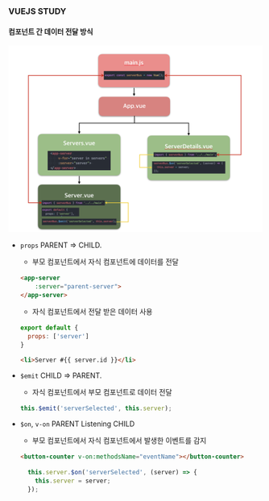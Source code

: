 ### VUEJS STUDY

#### 컴포넌트 간 데이터 전달 방식

![Components data flow](vue-cli/src/assets/componentsdata.png)

- `props` PARENT => CHILD.
  - 부모 컴포넌트에서 자식 컴포넌트에 데이터를 전달
  ```html
  <app-server
      :server="parent-server">
  </app-server>
  ```
  - 자식 컴포넌트에서 전달 받은 데이터 사용
  ```js
  export default {
    props: ['server']
  }
  ```
  ```html
  <li>Server #{{ server.id }}</li>
  ```

- `$emit` CHILD => PARENT.
  - 자식 컴포넌트에서 부모 컴포넌트로 데이터 전달
  ```js
  this.$emit('serverSelected', this.server);
  ```

- `$on`, `v-on` PARENT Listening CHILD
  - 부모 컴포넌트에서 자식 컴포넌트에서 발생한 이벤트를 감지
  ```html
  <button-counter v-on:methodsName="eventName"></button-counter>
  ```
  ```js
    this.server.$on('serverSelected', (server) => {
      this.server = server;
    });
  ```
